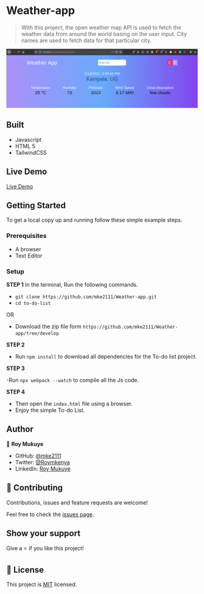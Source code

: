 # Weather-app


> With this project, the open weather map API is used to fetch the weather data from around the world basing on the user input. City names are used to fetch data for that particular city.


![screenshot](./src/img/Screenshot.png)


## Built

- Javascript
- HTML 5
- TailwindCSS

## Live Demo

[Live Demo](https://rawcdn.githack.com/mke2111/Weather-app/d31fee417c109061ed9a74a8c756ac8eda180d5c/dist/index.html)


## Getting Started

To get a local copy up and running follow these simple example steps.

### Prerequisites

- A browser
- Text Editor

### Setup

**STEP 1**
In the terminal, Run the following commands.

- `git clone https://github.com/mke2111/Weather-app.git`
- `cd to-do-list`

OR

- Download the zip file form `https://github.com/mke2111/Weather-app/tree/develop`

**STEP 2**

- Run `npm install` to download all dependencies for the To-do list project.

**STEP 3**

-Run `npx webpack --watch` to compile all the Js code.

**STEP 4**

- Then open the `index.html` file using a browser.
- Enjoy the simple To-do List.

## Author

👤 **Roy Mukuye**

- GitHub: [@mke2111](https://github.com/mke2111)
- Twitter: [@Roymkenya](https://twitter.com/Roymkenya)
- LinkedIn: [Roy Mukuye](https://www.linkedin.com/in/roy-mukuye-42b07b1b4)


## 🤝 Contributing

Contributions, issues and feature requests are welcome!

Feel free to check the [issues page](https://github.com/mke2111/Weather-app/issues).

## Show your support

Give a ⭐️ if you like this project!

## 📝 License

This project is [MIT](https://opensource.org/licenses/MIT) licensed.